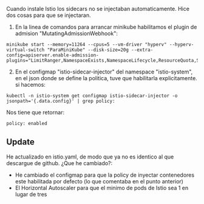 Cuando instale Istio los sidecars no se injectaban automaticamente. Hice dos cosas para que se injectaran.  

1. En la linea de comandos para arrancar minikube habilitamos el plugin de admision "MutatingAdmissionWebhook":  

```
minikube start --memory=11264 --cpus=5 --vm-driver "hyperv" --hyperv-virtual-switch "ParaMiniKube" --disk-size=20g --extra-config=apiserver.enable-admission-plugins="LimitRanger,NamespaceExists,NamespaceLifecycle,ResourceQuota,ServiceAccount,DefaultStorageClass,MutatingAdmissionWebhook"
```

2. En el configmap "istio-sidecar-injector" del namespace "istio-system", en el json donde se define la politica, tuve que habilitarla explicitamente. si hacemos:  
```
kubectl -n istio-system get configmap istio-sidecar-injector -o jsonpath='{.data.config}' | grep policy:
```  

Nos tiene que retornar:  
```
policy: enabled
```

## Update
He actualizado en istio.yaml, de modo que ya no es identico al que descargue de github. ¿Que he cambiado?:  
- He cambiado el configmap para que la policy de inyectar contenedores este habilitada por defecto (lo que comentaba en el punto anterior)
- El Horizontal Autoscaler para que el minimo de pods de Istio sea 1 en lugar de tres
